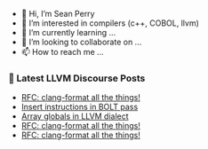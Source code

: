 - 👋 Hi, I’m Sean Perry
- 👀 I’m interested in compilers (c++, COBOL, llvm)
- 🌱 I’m currently learning ...
- 💞️ I’m looking to collaborate on ...
- 📫 How to reach me ...

<!---
s66perry/s66perry is a ✨ special ✨ repository because its `README.md` (this file) appears on your GitHub profile.
You can click the Preview link to take a look at your changes.
--->
### 📕 Latest LLVM Discourse Posts

<!-- DISCOURSE-LLVM:START -->
- [RFC: clang-format all the things!](https://discourse.llvm.org/t/rfc-clang-format-all-the-things/76614#post_9)
- [Insert instructions in BOLT pass](https://discourse.llvm.org/t/insert-instructions-in-bolt-pass/76570#post_2)
- [Array globals in LLVM dialect](https://discourse.llvm.org/t/array-globals-in-llvm-dialect/68229#post_7)
- [RFC: clang-format all the things!](https://discourse.llvm.org/t/rfc-clang-format-all-the-things/76614#post_8)
- [RFC: clang-format all the things!](https://discourse.llvm.org/t/rfc-clang-format-all-the-things/76614#post_7)
<!-- DISCOURSE-LLVM:END -->
